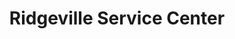 ---
title: "Ridgeville Service Center"
url: /mount-airy/ridgeville-service-center/
shop: car repair
---